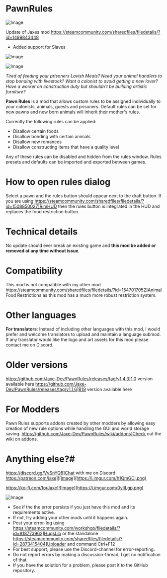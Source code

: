 # PawnRules

![Image](https://i.imgur.com/buuPQel.png)

Update of Jaxes mod https://steamcommunity.com/sharedfiles/filedetails/?id=1499843448

- Added support for Slaves

![Image](https://i.imgur.com/pufA0kM.png)

	
![Image](https://i.imgur.com/Z4GOv8H.png)

*Tired of feeding your prisoners Lavish Meals?
Need your animal handlers to stop bonding with livestock?
Want a colonist to avoid getting a new lover?
Have a worker on construction duty but shouldn't be building artistic furniture?*

**Pawn Rules** is a mod that allows custom rules to be assigned individually to your colonists, animals, guests and prisoners. Default rules can be set for new pawns and new born animals will inherit their mother's rules.

Currently the following rules can be applied:


- Disallow certain foods
- Disallow bonding with certain animals
- Disallow new romances
- Disallow constructing items that have a quality level



Any of these rules can be disabled and hidden from the rules window. Rules presets and defaults can be imported and exported between games.

# How to open rules dialog

Select a pawn and the rules button should appear next to the draft button. If you are using https://steamcommunity.com/sharedfiles/filedetails/?id=1508850027]RimHUD then the rules button is integrated in the HUD and replaces the food restriction button.

# Technical details

No update should ever break an existing game and **this mod be added or removed at any time without issue**.

# Compatibility

This mod is not compatible with my other mod https://steamcommunity.com/sharedfiles/filedetails/?id=1547017052]Animal Food Restrictions as this mod has a much more robust restriction system.

# Other languages

**For translators**: Instead of including other languages with this mod, I would prefer and welcome translators to upload and maintain a language submod. If any translator would like the logo and art assets for this mod please contact me on Discord.

# Older versions

https://github.com/Jaxe-Dev/PawnRules/releases/tag/v1.4.3]1.0 version available here
https://github.com/Jaxe-Dev/PawnRules/releases/tag/v1.1.6]B19 version available here

# For Modders

Pawn Rules supports addons created by other modders by allowing easy creation of new rule options while handling the GUI and world storage saving. https://github.com/Jaxe-Dev/PawnRules/wiki/addons]Check out the wiki on addons.

# Anything else?# 
https://discord.gg/VvSnYQ8]Chat with me on Discord
https://patreon.com/jaxe]![Image](https://i.imgur.com/h1QmGCj.png)

https://ko-fi.com/forJaxe]![Image](https://i.imgur.com/0yIlLgp.png)


![Image](https://i.imgur.com/PwoNOj4.png)



-  See if the the error persists if you just have this mod and its requirements active.
-  If not, try adding your other mods until it happens again.
-  Post your error-log using https://steamcommunity.com/workshop/filedetails/?id=818773962]HugsLib or the standalone https://steamcommunity.com/sharedfiles/filedetails/?id=2873415404]Uploader and command Ctrl+F12
-  For best support, please use the Discord-channel for error-reporting.
-  Do not report errors by making a discussion-thread, I get no notification of that.
-  If you have the solution for a problem, please post it to the GitHub repository.


